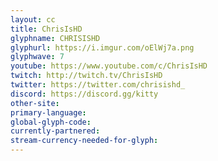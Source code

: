 ```yaml
---
layout: cc
title: ChrisIsHD
glyphname: CHRISISHD
glyphurl: https://i.imgur.com/oElWj7a.png
glyphwave: 7
youtube: https://www.youtube.com/c/ChrisIsHD
twitch: http://twitch.tv/ChrisIsHD
twitter: https://twitter.com/chrisishd_
discord: https://discord.gg/kitty
other-site: 
primary-language: 
global-glyph-code: 
currently-partnered: 
stream-currency-needed-for-glyph: 
---
```


